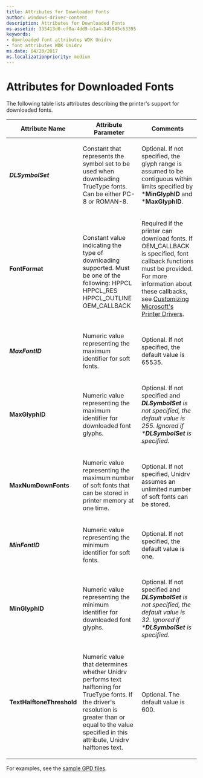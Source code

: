 ```yaml
---
title: Attributes for Downloaded Fonts
author: windows-driver-content
description: Attributes for Downloaded Fonts
ms.assetid: 335413d0-cf0a-4dd9-b1a4-345945c63395
keywords:
- downloaded font attributes WDK Unidrv
- font attributes WDK Unidrv
ms.date: 04/20/2017
ms.localizationpriority: medium
---
```


# Attributes for Downloaded Fonts





The following table lists attributes describing the printer's support for downloaded fonts.

<table>
<colgroup>
<col width="33%" />
<col width="33%" />
<col width="33%" />
</colgroup>
<thead>
<tr class="header">
<th>Attribute Name</th>
<th>Attribute Parameter</th>
<th>Comments</th>
</tr>
</thead>
<tbody>
<tr class="odd">
<td><p><strong><em>DLSymbolSet</strong></p></td>
<td><p>Constant that represents the symbol set to be used when downloading TrueType fonts. Can be either PC-8 or ROMAN-8.</p></td>
<td><p>Optional. If not specified, the glyph range is assumed to be contiguous within limits specified by *<strong>MinGlyphID</strong> and *<strong>MaxGlyphID</strong>.</p></td>
</tr>
<tr class="even">
<td><p><strong></em>FontFormat</strong></p></td>
<td><p></p>
Constant value indicating the type of downloading supported. Must be one of the following:
HPPCL
HPPCL_RES
HPPCL_OUTLINE
OEM_CALLBACK</td>
<td><p>Required if the printer can download fonts. If OEM_CALLBACK is specified, font callback functions must be provided. For more information about these callbacks, see <a href="customizing-microsoft-s-printer-drivers.md" data-raw-source="[Customizing Microsoft&#39;s Printer Drivers](customizing-microsoft-s-printer-drivers.md)">Customizing Microsoft&#39;s Printer Drivers</a>.</p></td>
</tr>
<tr class="odd">
<td><p><strong><em>MaxFontID</strong></p></td>
<td><p>Numeric value representing the maximum identifier for soft fonts.</p></td>
<td><p>Optional. If not specified, the default value is 65535.</p></td>
</tr>
<tr class="even">
<td><p><strong></em>MaxGlyphID</strong></p></td>
<td><p>Numeric value representing the maximum identifier for downloaded font glyphs.</p></td>
<td><p>Optional. If not specified and <em><strong>DLSymbolSet</strong> is not specified, the default value is 255. Ignored if *<strong>DLSymbolSet</strong> is specified.</p></td>
</tr>
<tr class="odd">
<td><p><strong></em>MaxNumDownFonts</strong></p></td>
<td><p>Numeric value representing the maximum number of soft fonts that can be stored in printer memory at one time.</p></td>
<td><p>Optional. If not specified, Unidrv assumes an unlimited number of soft fonts can be stored.</p></td>
</tr>
<tr class="even">
<td><p><strong><em>MinFontID</strong></p></td>
<td><p>Numeric value representing the minimum identifier for soft fonts.</p></td>
<td><p>Optional. If not specified, the default value is one.</p></td>
</tr>
<tr class="odd">
<td><p><strong></em>MinGlyphID</strong></p></td>
<td><p>Numeric value representing the minimum identifier for downloaded font glyphs.</p></td>
<td><p>Optional. If not specified and <em><strong>DLSymbolSet</strong> is not specified, the default value is 32. Ignored if *<strong>DLSymbolSet</strong> is specified.</p></td>
</tr>
<tr class="even">
<td><p><strong></em>TextHalftoneThreshold</strong></p></td>
<td><p>Numeric value that determines whether Unidrv performs text halftoning for TrueType fonts. If the driver&#39;s resolution is greater than or equal to the value specified in this attribute, Unidrv halftones text.</p></td>
<td><p>Optional. The default value is 600.</p></td>
</tr>
</tbody>
</table>

 

For examples, see the [sample GPD files](sample-gpd-files.md).

 

 




